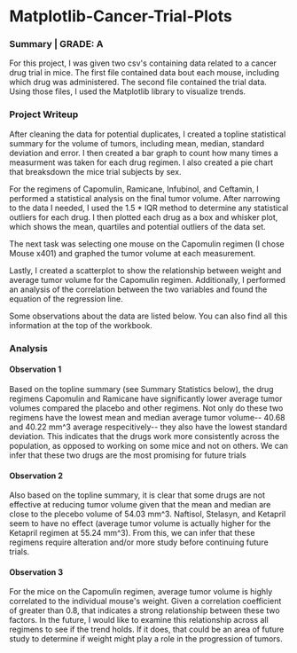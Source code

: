 # Matplotlib-Cancer-Trial-Plots

### Summary | GRADE: A

For this project, I was given two csv's containing data related to a cancer drug trial in mice. The first file contained data bout each mouse, including which drug was administered. The second file contained the trial data. Using those files, I used the Matplotlib library to visualize trends. 

### Project Writeup

After cleaning the data for potential duplicates, I created a topline statistical summary for the volume of tumors, including mean, median, standard deviation and error. I then created a bar graph to count how many times a measurment was taken for each drug regimen. I also created a pie chart that breaksdown the mice trial subjects by sex. 

For the regimens of Capomulin, Ramicane, Infubinol, and Ceftamin, I performed a statistical analysis on the final tumor volume. After narrowing to the data I needed, I used the 1.5 * IQR method to determine any statistical outliers for each drug. I then plotted each drug as a box and whisker plot, which shows the mean, quartiles and potential outliers of the data set. 

The next task was selecting one mouse on the Capomulin regimen (I chose Mouse x401) and graphed the tumor volume at each measurement.

Lastly, I created a scatterplot to show the relationship between weight and average tumor volume for the Capomulin regimen. Additionally, I performed an analysis of the correlation between the two variables and found the equation of the regression line. 

Some observations about the data are listed below. You can also find all this information at the top of the workbook.

### Analysis

#### Observation 1

Based on the topline summary (see Summary Statistics below), the drug regimens Capomulin and Ramicane have significantly lower average tumor volumes compared the placebo and other regimens. Not only do these two regimens have the lowest mean and median average tumor volume-- 40.68 and 40.22 mm^3 average respecitively-- they also have the lowest standard deviation. This indicates that the drugs work more consistently across the population, as opposed to working on some mice and not on others. We can infer that these two drugs are the most promising for future trials

#### Observation 2
Also based on the topline summary, it is clear that some drugs are not effective at reducing tumor volume given that the mean and median are close to the plecebo volume of 54.03 mm^3. Naftisol, Stelasyn, and Ketapril seem to have no effect (average tumor volume is actually higher for the Ketapril regimen at 55.24 mm^3). From this, we can infer that these regimens require alteration and/or more study before continuing future trials. 

#### Observation 3
For the mice on the Capomulin regimen, average tumor volume is highly correlated to the individual mouse's weight. Given a correlation coefficient of greater than 0.8, that indicates a strong relationship between these two factors. In the future, I would like to examine this relationship across all regimens to see if the trend holds. If it does, that could be an area of future study to determine if weight might play a role in the progression of tumors. 
